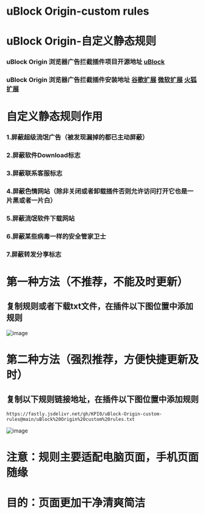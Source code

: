 # uBlock Origin-custom rules  
# uBlock Origin-自定义静态规则  
### uBlock Origin 浏览器广告拦截插件项目开源地址 [uBlock](https://github.com/gorhill/uBlock/)
### uBlock Origin 浏览器广告拦截插件安装地址    [谷歌扩展](https://chrome.google.com/webstore/detail/ublock-origin/cjpalhdlnbpafiamejdnhcphjbkeiagm/)    [微软扩展](https://microsoftedge.microsoft.com/addons/detail/ublock-origin/odfafepnkmbhccpbejgmiehpchacaeak/)    [火狐扩展](https://addons.mozilla.org/zh-CN/firefox/addon/ublock-origin//)  

# 自定义静态规则作用
### 1.屏蔽超级流氓广告（被发现漏掉的都已主动屏蔽）
### 2.屏蔽软件Download标志
### 3.屏蔽联系客服标志
### 4.屏蔽色情网站（除非关闭或者卸载插件否则允许访问打开它也是一片黑或者一片白）
### 5.屏蔽流氓软件下载网站
### 6.屏蔽某些病毒一样的安全管家卫士
### 7.屏蔽转发分享标志

# 第一种方法（不推荐，不能及时更新）
## 复制规则或者下载txt文件，在插件以下图位置中添加规则
![image](https://github.com/KPI0/uBlock-Origin-custom-rules/blob/main/images/Snipaste_2022-02-28_18-40-26.png)
# 第二种方法（强烈推荐，方便快捷更新及时）
## 复制以下规则链接地址，在插件以下图位置中添加规则

    https://fastly.jsdelivr.net/gh/KPI0/uBlock-Origin-custom-rules@main/uBlock%20Origin%20custom%20rules.txt
    
![image](https://github.com/KPI0/uBlock-Origin-custom-rules/blob/main/images/Snipaste_2022-02-28_18-36-37.png)
# 注意：规则主要适配电脑页面，手机页面随缘
# 目的：页面更加干净清爽简洁
